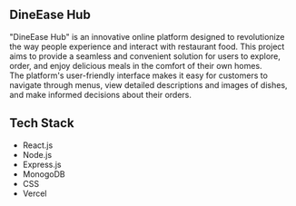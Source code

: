 ## DineEase Hub
"DineEase Hub" is an innovative online platform designed to revolutionize the way people experience and interact with restaurant food. This project aims to provide a seamless and convenient solution for users to explore, order, and enjoy delicious meals in the comfort of their own homes.
<br>
The platform's user-friendly interface makes it easy for customers to navigate through menus, view detailed descriptions and images of dishes, and make informed decisions about their orders. 

## Tech Stack
<ul>
  <li>React.js</li>
  <li>Node.js</li>
  <li>Express.js</li>
  <li>MonogoDB</li>
  <li>CSS</li>
  <li>Vercel</li>
</ul>
